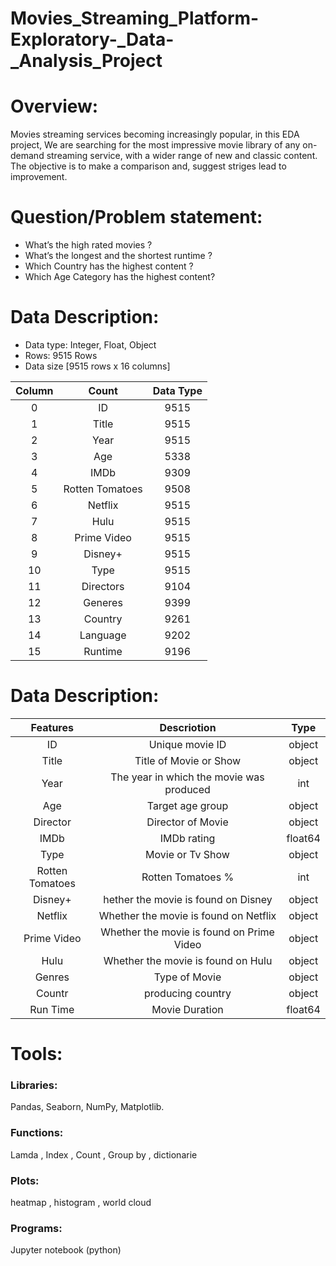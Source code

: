 # Movies_Streaming_Platform-Exploratory-_Data-_Analysis_Project
# Overview:
Movies streaming services becoming increasingly popular, in this EDA project, We are searching for the most impressive movie library of any on-demand streaming service, with a wider range of new and classic content.
The objective is to make a comparison and, suggest striges lead to improvement. 

# Question/Problem statement:
* What’s the high rated movies ? 
* What’s the longest and the shortest runtime ?
* Which Country has the highest content ? 
* Which Age Category has the highest content?

# Data Description:
 * Data type: Integer, Float, Object
 * Rows: 9515 Rows
 * Data size [9515 rows x 16 columns]

  |Column          |Count    |Data Type 
  |:--------------:|:-------:|:--------:
0 |ID              |9515     |Int64      
1 |Title           |9515     |Object    
2 |Year            |9515     |Int64     
3 |Age             |5338     |Object    
4 |IMDb            |9309     |Object    
5 |Rotten Tomatoes |9508     |Object    
6 |Netflix         |9515     |Int64     
7 |Hulu            |9515     |Int64     
8 |Prime Video     |9515     |Int64     
9 |Disney+         |9515     |Int64     
10|Type            |9515     |Int64     
11|Directors       |9104     |Object    
12|Generes         |9399     |Object    
13|Country         |9261     |Object    
14|Language        |9202     |Object    
15|Runtime         |9196     |Float64   
# Data Description:
|Features |Descriotion|Type
|:-------:|:-------------:|:-------:|
ID|Unique movie ID|object
Title|Title of Movie or Show|object
Year|The year in which the movie was produced|int
Age|Target age group|object
Director|Director of Movie|object
IMDb|IMDb rating|float64
Type|Movie or Tv Show|object
Rotten Tomatoes|Rotten Tomatoes %|int
Disney+|hether the movie is found on Disney|object
Netflix|Whether the movie is found on Netflix|object
Prime Video|Whether the movie is found on Prime Video|object|
Hulu|Whether the movie is found on Hulu|object
Genres|Type of Movie|object
Countr|producing country|object
Run Time|Movie Duration|float64

# Tools:
### Libraries:
Pandas, Seaborn, NumPy, Matplotlib.
### Functions: 
Lamda , Index , Count , Group by , dictionarie 
### Plots:
heatmap , histogram , world cloud  
### Programs: 
Jupyter notebook (python)


